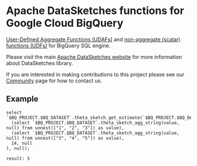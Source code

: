 <!--
    Licensed to the Apache Software Foundation (ASF) under one
    or more contributor license agreements.  See the NOTICE file
    distributed with this work for additional information
    regarding copyright ownership.  The ASF licenses this file
    to you under the Apache License, Version 2.0 (the
    "License"); you may not use this file except in compliance
    with the License.  You may obtain a copy of the License at

      http://www.apache.org/licenses/LICENSE-2.0

    Unless required by applicable law or agreed to in writing,
    software distributed under the License is distributed on an
    "AS IS" BASIS, WITHOUT WARRANTIES OR CONDITIONS OF ANY
    KIND, either express or implied.  See the License for the
    specific language governing permissions and limitations
    under the License.
-->

# Apache DataSketches functions for Google Cloud BigQuery 

[User-Defined Aggregate Functions (UDAFs)](https://cloud.google.com/bigquery/docs/user-defined-aggregates) and
[non-aggregate (scalar) functions (UDFs)](https://cloud.google.com/bigquery/docs/user-defined-functions) for BigQuery SQL engine.

Please visit the main [Apache DataSketches website](https://datasketches.apache.org) for more information about DataSketches library.

If you are interested in making contributions to this project please see our [Community](https://datasketches.apache.org/docs/Community/) page for how to contact us.

## Example

	select `$BQ_PROJECT.$BQ_DATASET`.theta_sketch_get_estimate(`$BQ_PROJECT.$BQ_DATASET`.theta_sketch_scalar_union(
	  (select `$BQ_PROJECT.$BQ_DATASET`.theta_sketch_agg_string(value, null) from unnest(["1", "2", "3"]) as value),
	  (select `$BQ_PROJECT.$BQ_DATASET`.theta_sketch_agg_string(value, null) from unnest(["3", "4", "5"]) as value),
	  14, null
	), null);
	
	result: 5
